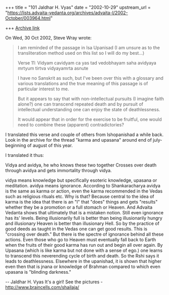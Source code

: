 +++
title = "101 Jaldhar H. Vyas"
date = "2002-10-29"
upstream_url = "https://lists.advaita-vedanta.org/archives/advaita-l/2002-October/003964.html"

+++
[Archive link](https://lists.advaita-vedanta.org/archives/advaita-l/2002-October/003964.html)

On Wed, 30 Oct 2002, Steve Wray wrote:

> I am reminded of the passage in Isa Upanisad
> (I am unsure as to the transliteration method
> used on this list so I will do my best...)
>
> Verse 11:
> Vidyam cavidyam ca yas
> tad vedobhayam saha
> avidyaya mrtyum tirtva
> vidyayamrta asnute
>
> I have no Sanskrit as such, but I've been over this
> with a glossary and various translations and the true
> meaning of this passage is of particular interest to me.
>
> But it appears to say that with non-intellectual
> pursuits (I imagine faith alone?) one can transcend
> repeated death and by pursuit of intellectual understanding
> one can enjoy the state of deathlessness.
>
> It would appear that in order for the exercise to be fruitful,
> one would need to combine these (apparent) contradictories?

I translated this verse and  couple of others from Ishopanishad a while
back.  Look in the archive for the thread "karma and upasana" around end
of july-beginning of august of this year.

I translated it thus:

Vidya and avidya, he who knows these two together
Crosses over death through avidya and gets immortality through vidya.

vidya means knowledge but specifically esoteric knowledge, upasana or
meditation. avidya means ignorance.  According to Shankaracharya avidya is
the same as karma or action, even the karma recommended in the Vedas such
as religious rituals etc.  Why is that?  Because central to the idea of
karma is the idea that there is an "I" that "does" things and gets
"results" whether they be a promotion or a full stomach or Heaven.  And
Advaita Vedanta shows that ultimately that is a mistaken notion.  Still
even ignorance has its' levels.  Being illusionarily full is better than
being illusionarily hungry and illusionary Heaven is better than
illusionary Hell.  So by the practice of good deeds as taught in the Vedas
one can get good results.  This is "crossing over death." But there is the
spectre of ignorance behind all these actions.  Even those who go to
Heaven must eventually fall back to Earth when the fruits of their good
karma has run out and begin all over again.  By Upasana (which is like
karma but not done with a sense of ego.) one learns to transcend this
neverending cycle of birth and death.  So the Rshi says it leads to
deathlessness.  Elsewhere in the upanishad, it is shown that higher even
then that is jnana or knowledge of Brahman compared to which even upasana
is "blinding darkness."

--
Jaldhar H. Vyas <jaldhar at braincells.com>
It's a girl! See the pictures - http://www.braincells.com/shailaja/

